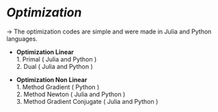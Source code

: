 # *Optimization*
-> The optimization codes are simple and were made in Julia and Python languages.

* **Optimization Linear**\
         1. Primal ( Julia and Python )\
         2. Dual   ( Julia and Python )
      
* **Optimization Non Linear**\
         1. Method Gradient ( Python )\
         2. Method Newton   ( Julia and Python )\
         3. Method Gradient Conjugate ( Julia and Python )
